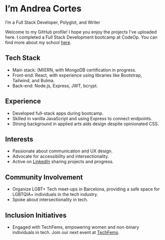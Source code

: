 # I’m Andrea Cortes 

I’m a Full Stack Developer, Polyglot, and Writer 

Welcome to my GitHub profile! I hope you enjoy the projects I've uploaded here. I completed a Full Stack Development bootcamp at CodeOp. You can find more about my school [here](link_to_school).

## Tech Stack
- Main stack: (M)ERN, with MongoDB certification in progress.
- Front-end: React, with experience using libraries like Bootstrap, Tailwind, and Bulma.
- Back-end: Node.js, Express, JWT, bcrypt.

## Experience
- Developed full-stack apps during bootcamp.
- Skilled in vanilla JavaScript and using Express to connect endpoints.
- Strong background in applied arts aids design despite opinionated CSS.

## Interests
- Passionate about communication and UX design.
- Advocate for accessibility and intersectionality.
- Active on [LinkedIn](link_to_linkedin) sharing projects and progress.

## Community Involvement
- Organize LGBT+ Tech meet-ups in Barcelona, providing a safe space for LGBTQIA+ individuals in the tech industry.
- Spoke about intersectionality in tech.

## Inclusion Initiatives
- Engaged with TechFems, empowering women and non-binary individuals in tech. Join our next event at [TechFems](https://techfems.org/).

